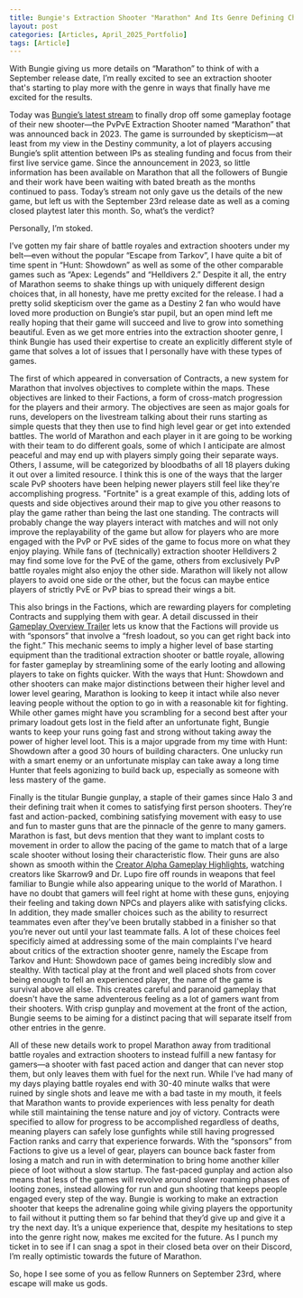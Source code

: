 ```yaml
---
title: Bungie's Extraction Shooter "Marathon" And Its Genre Defining Choices
layout: post
categories: [Articles, April_2025_Portfolio]
tags: [Article]
---
```


With Bungie giving us more details on “Marathon” to think of with a September release date, I’m really excited to see an extraction shooter that's starting to play more with the genre in ways that finally have me excited for the results.

Today was [Bungie’s latest stream][def1] to finally drop off some gameplay footage of their new shooter—the PvPvE Extraction Shooter named “Marathon” that was announced back in 2023. The game is surrounded by skepticism—at least from my view in the Destiny community, a lot of players accusing Bungie’s split attention between IPs as stealing funding and focus from their first live service game. Since the announcement in 2023, so little information has been available on Marathon that all the followers of Bungie and their work have been waiting with bated breath as the months continued to pass. Today’s stream not only gave us the details of the new game, but left us with the September 23rd release date as well as a coming closed playtest later this month. So, what’s the verdict?

Personally, I’m stoked.

I’ve gotten my fair share of battle royales and extraction shooters under my belt—even without the popular “Escape from Tarkov”, I have quite a bit of time spent in “Hunt: Showdown” as well as some of the other comparable games such as “Apex: Legends” and “Helldivers 2.” Despite it all, the entry of Marathon seems to shake things up with uniquely different design choices that, in all honesty, have me pretty excited for the release. I had a pretty solid skepticism over the game as a Destiny 2 fan who would have loved more production on Bungie’s star pupil, but an open mind left me really hoping that their game will succeed and live to grow into something beautiful. Even as we get more entries into the extraction shooter genre, I think Bungie has used their expertise to create an explicitly different style of game that solves a lot of issues that I personally have with these types of games.

The first of which appeared in conversation of Contracts, a new system for Marathon that involves objectives to complete within the maps. These objectives are linked to their Factions, a form of cross-match progression for the players and their armory. The objectives are seen as major goals for runs, developers on the livestream talking about their runs starting as simple quests that they then use to find high level gear or get into extended battles. The world of Marathon and each player in it are going to be working with their team to do different goals, some of which I anticipate are almost peaceful and may end up with players simply going their separate ways. Others, I assume, will be categorized by bloodbaths of all 18 players duking it out over a limited resource. I think this is one of the ways that the larger scale PvP shooters have been helping newer players still feel like they're accomplishing progress. "Fortnite" is a great example of this, adding lots of quests and side objectives around their map to give you other reasons to play the game rather than being the last one standing. The contracts will probably change the way players interact with matches and will not only improve the replayability of the game but allow for players who are more engaged with the PvP or PvE sides of the game to focus more on what they enjoy playing. While fans of (technically) extraction shooter Helldivers 2 may find some love for the PvE of the game, others from exclusively PvP battle royales might also enjoy the other side. Marathon will likely not allow players to avoid one side or the other, but the focus can maybe entice players of strictly PvE or PvP bias to spread their wings a bit.

This also brings in the Factions, which are rewarding players for completing Contracts and supplying them with gear. A detail discussed in their [Gameplay Overview Trailer][def2] lets us know that the Factions will provide us with “sponsors” that involve a “fresh loadout, so you can get right back into the fight.” This mechanic seems to imply a higher level of base starting equipment than the traditional extraction shooter or battle royale, allowing for faster gameplay by streamlining some of the early looting and allowing players to take on fights quicker. With the ways that Hunt: Showdown and other shooters can make major distinctions between their higher level and lower level gearing, Marathon is looking to keep it intact while also never leaving people without the option to go in with a reasonable kit for fighting. While other games might have you scrambling for a second best after your primary loadout gets lost in the field after an unfortunate fight, Bungie wants to keep your runs going fast and strong without taking away the power of higher level loot. This is a major upgrade from my time with Hunt: Showdown after a good 30 hours of building characters. One unlucky run with a smart enemy or an unfortunate misplay can take away a long time Hunter that feels agonizing to build back up, especially as someone with less mastery of the game. 

Finally is the titular Bungie gunplay, a staple of their games since Halo 3 and their defining trait when it comes to satisfying first person shooters. They’re fast and action-packed, combining satisfying movement with easy to use and fun to master guns that are the pinnacle of the genre to many gamers. Marathon is fast, but devs mention that they want to implant costs to movement in order to allow the pacing of the game to match that of a large scale shooter without losing their characteristic flow. Their guns are also shown as smooth within the [Creator Alpha Gameplay Highlights][def3], watching creators like Skarrow9 and Dr. Lupo fire off rounds in weapons that feel familiar to Bungie while also appearing unique to the world of Marathon. I have no doubt that gamers will feel right at home with these guns, enjoying their feeling and taking down NPCs and players alike with satisfying clicks. In addition, they made smaller choices such as the ability to resurrect teammates even after they’ve been brutally stabbed in a finisher so that you’re never out until your last teammate falls. A lot of these choices feel specificly aimed at addressing some of the main complaints I've heard about critics of the extraction shooter genre, namely the Escape from Tarkov and Hunt: Showdown pace of games being incredibly slow and stealthy. With tactical play at the front and well placed shots from cover being enough to fell an experienced player, the name of the game is survival above all else. This creates careful and paranoid gameplay that doesn't have the same adventerous feeling as a lot of gamers want from their shooters. With crisp gunplay and movement at the front of the action, Bungie seems to be aiming for a distinct pacing that will separate itself from other entries in the genre.

All of these new details work to propel Marathon away from traditional battle royales and extraction shooters to instead fulfill a new fantasy for gamers—a shooter with fast paced action and danger that can never stop them, but only leaves them with fuel for the next run. While I’ve had many of my days playing battle royales end with 30-40 minute walks that were ruined by single shots and leave me with a bad taste in my mouth, it feels that Marathon wants to provide experiences with less penalty for death while still maintaining the tense nature and joy of victory. Contracts were specified to allow for progress to be accomplished regardless of deaths, meaning players can safely lose gunfights while still having progressed Faction ranks and carry that experience forwards. With the “sponsors” from Factions to give us a level of gear, players can bounce back faster from losing a match and run in with determination to bring home another killer piece of loot without a slow startup. The fast-paced gunplay and action also means that less of the games will revolve around slower roaming phases of looting zones, instead allowing for run and gun shooting that keeps people engaged every step of the way. Bungie is working to make an extraction shooter that keeps the adrenaline going while giving players the opportunity to fail without it putting them so far behind that they’d give up and give it a try the next day. It’s a unique experience that, despite my hesitations to step into the genre right now, makes me excited for the future. As I punch my ticket in to see if I can snag a spot in their closed beta over on their Discord, I’m really optimistic towards the future of Marathon.

So, hope I see some of you as fellow Runners on September 23rd, where escape will make us gods.



[def1]: https://www.youtube.com/watch?v=t3ZO8tbmCvc 
[def2]: https://www.youtube.com/watch?v=ZvJIQoWIQP8 
[def3]: https://www.youtube.com/watch?v=BlC31D_Rr-Y 

